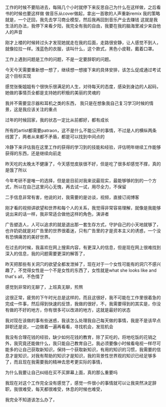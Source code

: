 工作的时候不要陷进去，每隔几个小时就停下来反思自己为什么在这样做，之后看书的时候也要这样做
做音乐从cover做起，拿出一首歌的人声重新remix
我的策略就是，一个迂回，我先去学习商业模型，然后我再回到音乐产业去赚钱
这就是我生活的办法，我停下来看夕阳，我完全有我的自由，我要在我的脑海里减少来自他人的声音

刚才上楼的时候转过头才发现她就走在我的后面，走路很安静，让人感觉不到人，就像拉拉一样。浅蓝色的衣服，该叫什么，这个款式，黑色小皮鞋，戴着口罩。

工作上遇到问题是工作的问题，不是一定要辞职的问题。

今天今天需要重新想一想了，继续想一想接下来的具体安排，该怎么促成通过考试这个目标实现

感觉张衡姐姐有个很快乐很满足的人生，对待每天的态度，感染到身边的人起码，她做的事情页全都是支持她的积极的美丽的灵魂的

我并不需要显示器和耳机之类的东西， 我只是在想象我自己复习学习时候的情景，这是我应该关注的重点

过年的时候回家，我的状态一定比从前都好，都有成长

所有的artist都需要patraon，这不是什么不能公开的事情，不过是人的横纵两条线罢了，两者从来都不矛盾，都是可以找到中间点的

冷静下来评估我在这里工作的获得的学习到的技能和经验，评估明年继续工作能够获得的东西，还是继续向前走

昨天吃的太晚太不健康了，今天感觉皮肤很不好，但是吃了很多却感觉不撑，真的是饿了所以

今年考研不是唯一的选择，但是是目前对我来说最现实，最能够够的到的一个方式，所以在自己这里问心无愧，再去试一试，用尽全力，不保留

二手信息非常有害，他说的对，我需要的是访谈，视频，直接订阅博客

刚才看的视频讲欲望和世界和每个人的关系，我觉得非常容易理解，就像是我能够说出来的话一样，我非常适合做他这样的角色，演讲者

广告塑造人，人可以追求的就是退出那一套生存方式，守护自己的小天地就够了，也许奶奶就是对广告里的世界很着迷，只有广告里的才是资本主义的诱惑，一个没有恐惧痛苦的美好世界。

在过去的时候，我喜欢在网上搜索内容，有更深入的信息，但是现在网上很难找到深入的信息，我的问题需要更深的解答了，

昨天把那些有关洞穴的欲望全都发泄掉了，现在对于一个女性可能有的洞穴不感兴趣了，不觉得女性是一个不是女性的东西了，女性就是what she looks like and that's all，不色情了

感觉到非常的无聊了，上班真无聊，煎熬

这很正常，疲劳的下午时光总是这样的，而且这很好，我不可能在工作里很着急的完成一件事，然后得到快速的反馈，我做的很好，不，我需要得到的其实是，你没有做的不好的地方，你有很多可以改进的地方，这就是最好的状态

我对现在该做的事有些迷惑，我该怎么处理我自己每天做的事情，我是不是该早点辞职还是说，一边做着一遍再看看，寻找机会，发现机会

我没有合理花钱的经验，缺少如何花钱的教育，除了买吃的，将地吃饭的花销之外，我究竟还能做什么，我只能自己教育自己，我必须要像小时候看电视一样尽可能多的让自己获取新知识，保持一个获取新知识，有用的知识的习惯，我需要的信息才是知识，对我有帮助的知识才是知识，我的背景性世界观的知识已经足够多了，而且现在我需要我的精神去思考更实际的事情，

为什么我要让自己纠结在买不买屏幕上面，真的那么重要吗

我现在对这个工作完全没有感觉了，感觉一件很小的事情就可以让我突然决定辞职，我很难受，每天都很难受，休息的时候也难受，

我完全不知道该怎么办了，